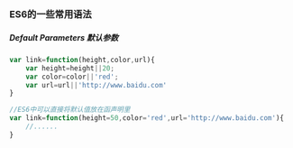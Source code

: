 ### ES6的一些常用语法
##### Default Parameters 默认参数
```js
var link=function(height,color,url){
    var height=height||20;
    var color=color||'red';
    var url=url||'http://www.baidu.com'
}

//ES6中可以直接将默认值放在函声明里
var link=function(height=50,color='red',url='http://www.baidu.com'){
    //......
}
```